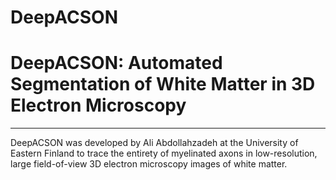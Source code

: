 # DeepACSON
# DeepACSON: Automated Segmentation of White Matter in 3D Electron Microscopy

_______________________________________________________________________________

DeepACSON was developed by Ali Abdollahzadeh at the University of Eastern Finland to trace the entirety of myelinated axons in low-resolution, large field-of-view 3D electron microscopy images of white matter.
